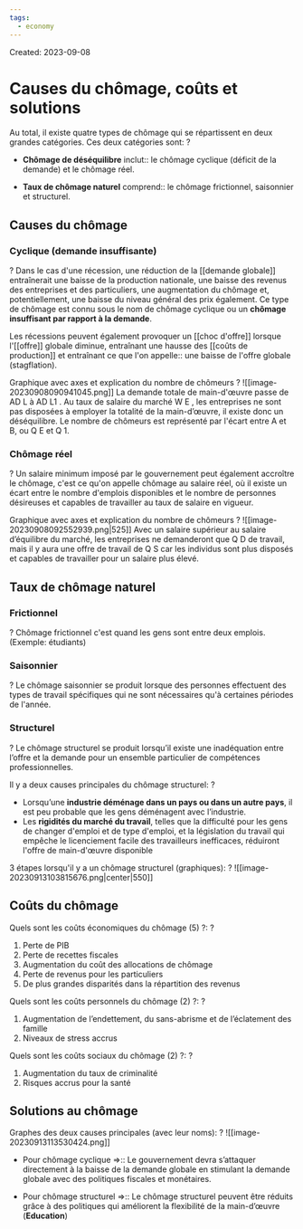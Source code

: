 ```yaml
---
tags:
  - economy
---
```

Created: 2023-09-08

# Causes du chômage, coûts et solutions
Au total, il existe quatre types de chômage qui se répartissent en deux grandes catégories. Ces deux catégories sont:
?
- **Chômage de déséquilibre** inclut:: le chômage cyclique (déficit de la demande) et le chômage réel.
<!--SR:!2024-03-14,112,250-->
- **Taux de chômage naturel** comprend:: le chômage frictionnel, saisonnier et structurel.
<!--SR:!2024-03-13,5,130-->

## Causes du chômage
### Cyclique (demande insuffisante)
?
Dans le cas d'une récession, une réduction de la [[demande globale]] entraînerait une baisse de la production nationale, une baisse des revenus des entreprises et des particuliers, une augmentation du chômage et, potentiellement, une baisse du niveau général des prix également. Ce type de chômage est connu sous le nom de chômage cyclique ou un **chômage insuffisant par rapport à la demande**.
<!--SR:!2024-03-20,16,150-->

Les récessions peuvent également provoquer un [[choc d'offre]] lorsque l'[[offre]] globale diminue, entraînant une hausse des [[coûts de production]] et entraînant ce que l'on appelle:: une baisse de l'offre globale (stagflation).
<!--SR:!2024-03-29,17,190-->

Graphique avec axes et explication du nombre de chômeurs
?
![[image-20230908090941045.png]]
La demande totale de main-d'œuvre passe de AD L à AD L1 . Au taux de salaire du marché W E , les entreprises ne sont pas disposées à employer la totalité de la main-d’œuvre, il existe donc un déséquilibre. Le nombre de chômeurs est représenté par l'écart entre A et B, ou Q E et Q 1.
<!--SR:!2024-04-17,77,230-->

### Chômage réel
?
Un salaire minimum imposé par le gouvernement peut également accroître le chômage, c'est ce qu'on appelle chômage au salaire réel, où il existe un écart entre le nombre d'emplois disponibles et le nombre de personnes désireuses et capables de travailler au taux de salaire en vigueur.
<!--SR:!2024-04-06,37,190-->

Graphique avec axes et explication du nombre de chômeurs
?
![[image-20230908092552939.png|525]]
Avec un salaire supérieur au salaire d’équilibre du marché, les entreprises ne demanderont que Q D de travail, mais il y aura une offre de travail de Q S car les individus sont plus disposés et capables de travailler pour un salaire plus élevé.
<!--SR:!2024-06-05,153,230-->

## Taux de chômage naturel
### Frictionnel
?
Chômage frictionnel c'est quand les gens sont entre deux emplois. (Exemple: étudiants)
<!--SR:!2024-07-13,174,230-->

### Saisonnier
?
Le chômage saisonnier se produit lorsque des personnes effectuent des types de travail spécifiques qui ne sont nécessaires qu'à certaines périodes de l'année.
<!--SR:!2024-04-14,132,250-->

### Structurel
?
Le chômage structurel se produit lorsqu’il existe une inadéquation entre l’offre et la demande pour un ensemble particulier de compétences professionnelles.
<!--SR:!2024-04-14,50,150-->

Il y a deux causes principales du chômage structurel:
?
- Lorsqu’une **industrie déménage dans un pays ou dans un autre pays**, il est peu probable que les gens déménagent avec l’industrie.
- Les **rigidités du marché du travail**, telles que la difficulté pour les gens de changer d'emploi et de type d'emploi, et la législation du travail qui empêche le licenciement facile des travailleurs inefficaces, réduiront l'offre de main-d'œuvre disponible
<!--SR:!2024-03-27,25,182-->

3 étapes lorsqu'il y a un chômage structurel (graphiques):
?
![[image-20230913103815676.png|center|550]]
<!--SR:!2024-03-19,70,162-->

## Coûts du chômage

Quels sont les coûts économiques du chômage (5) ?:
?
1. Perte de PIB
2. Perte de recettes fiscales
3. Augmentation du coût des allocations de chômage
4. Perte de revenus pour les particuliers
5. De plus grandes disparités dans la répartition des revenus
<!--SR:!2024-03-15,5,130-->

Quels sont les coûts personnels du chômage (2) ?:
?
1. Augmentation de l’endettement, du sans-abrisme et de l’éclatement des famille
2. Niveaux de stress accrus
<!--SR:!2024-03-28,29,202-->

Quels sont les coûts sociaux du chômage (2) ?:
?
1. Augmentation du taux de criminalité
2. Risques accrus pour la santé
<!--SR:!2024-05-06,101,222-->

## Solutions au chômage
Graphes des deux causes principales (avec leur noms):
?
![[image-20230913113530424.png]]
<!--SR:!2024-04-25,82,202-->




- Pour chômage cyclique =>:: Le gouvernement devra s’attaquer directement à la baisse de la demande globale en stimulant la demande globale avec des politiques fiscales et monétaires.
<!--SR:!2024-03-27,34,202-->
- Pour chômage structurel =>:: Le chômage structurel peuvent être réduits grâce à des politiques qui améliorent la flexibilité de la main-d’œuvre (**Education**)
<!--SR:!2024-04-26,59,182-->